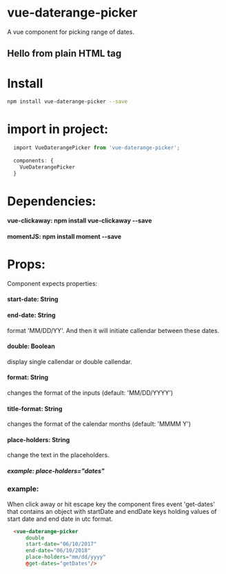 # vue-daterange-picker

A vue component for picking range of dates.

<section id="vuejs" class="section">
    <h1>Hello from plain HTML tag</h1>
</section>

# Install
```bash
npm install vue-daterange-picker --save
```

# import in project:
```javascript
  import VueDaterangePicker from 'vue-daterange-picker';
  
  components: {
    VueDaterangePicker
  }
```

# Dependencies:

#### vue-clickaway:  npm install vue-clickaway --save
#### momentJS: npm install moment --save

# Props:

Component expects properties:
#### start-date: String 
#### end-date: String
format 'MM/DD/YY'.
And then it will initiate callendar between these dates.

#### double: Boolean
display single callendar or double callendar.

#### format: String
changes the format of the inputs (default: 'MM/DD/YYYY')

#### title-format: String
changes the format of the calendar months (default: 'MMMM Y')

#### place-holders: String
change the text in the placeholders.
##### example: place-holders="dates"

### example:
When click away or hit escape key the component fires event 'get-dates' that contains an object
with startDate and endDate keys holding values of start date and end date in utc format.

```HTML
  <vue-daterange-picker 
      double 
      start-date="06/10/2017" 
      end-date="06/10/2018" 
      place-holders="mm/dd/yyyy"
      @get-dates="getDates"/>
```
